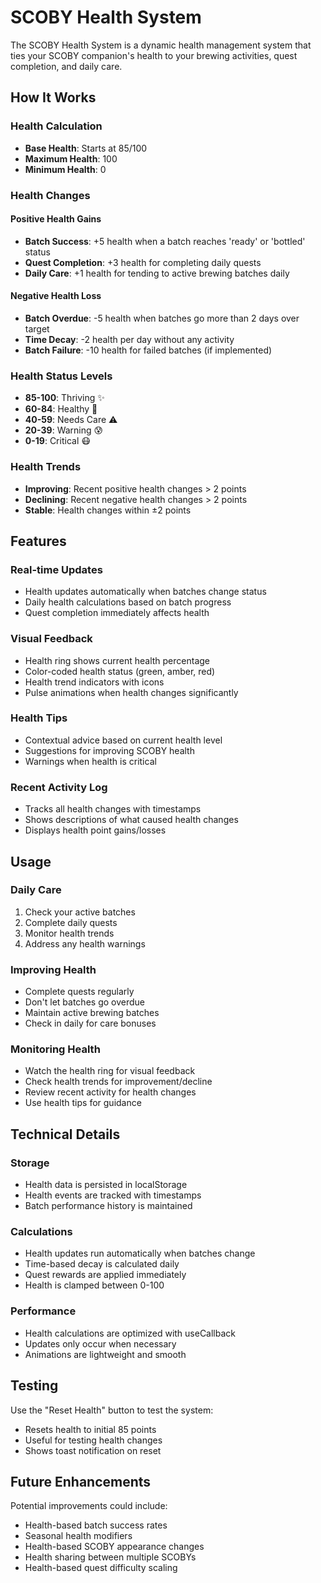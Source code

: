 # SCOBY Health System

The SCOBY Health System is a dynamic health management system that ties your SCOBY companion's health to your brewing activities, quest completion, and daily care.

## How It Works

### Health Calculation
- **Base Health**: Starts at 85/100
- **Maximum Health**: 100
- **Minimum Health**: 0

### Health Changes

#### Positive Health Gains
- **Batch Success**: +5 health when a batch reaches 'ready' or 'bottled' status
- **Quest Completion**: +3 health for completing daily quests
- **Daily Care**: +1 health for tending to active brewing batches daily

#### Negative Health Loss
- **Batch Overdue**: -5 health when batches go more than 2 days over target
- **Time Decay**: -2 health per day without any activity
- **Batch Failure**: -10 health for failed batches (if implemented)

### Health Status Levels
- **85-100**: Thriving ✨
- **60-84**: Healthy 🌱
- **40-59**: Needs Care ⚠️
- **20-39**: Warning 😰
- **0-19**: Critical 😷

### Health Trends
- **Improving**: Recent positive health changes > 2 points
- **Declining**: Recent negative health changes > 2 points
- **Stable**: Health changes within ±2 points

## Features

### Real-time Updates
- Health updates automatically when batches change status
- Daily health calculations based on batch progress
- Quest completion immediately affects health

### Visual Feedback
- Health ring shows current health percentage
- Color-coded health status (green, amber, red)
- Health trend indicators with icons
- Pulse animations when health changes significantly

### Health Tips
- Contextual advice based on current health level
- Suggestions for improving SCOBY health
- Warnings when health is critical

### Recent Activity Log
- Tracks all health changes with timestamps
- Shows descriptions of what caused health changes
- Displays health point gains/losses

## Usage

### Daily Care
1. Check your active batches
2. Complete daily quests
3. Monitor health trends
4. Address any health warnings

### Improving Health
- Complete quests regularly
- Don't let batches go overdue
- Maintain active brewing batches
- Check in daily for care bonuses

### Monitoring Health
- Watch the health ring for visual feedback
- Check health trends for improvement/decline
- Review recent activity for health changes
- Use health tips for guidance

## Technical Details

### Storage
- Health data is persisted in localStorage
- Health events are tracked with timestamps
- Batch performance history is maintained

### Calculations
- Health updates run automatically when batches change
- Time-based decay is calculated daily
- Quest rewards are applied immediately
- Health is clamped between 0-100

### Performance
- Health calculations are optimized with useCallback
- Updates only occur when necessary
- Animations are lightweight and smooth

## Testing

Use the "Reset Health" button to test the system:
- Resets health to initial 85 points
- Useful for testing health changes
- Shows toast notification on reset

## Future Enhancements

Potential improvements could include:
- Health-based batch success rates
- Seasonal health modifiers
- Health-based SCOBY appearance changes
- Health sharing between multiple SCOBYs
- Health-based quest difficulty scaling




